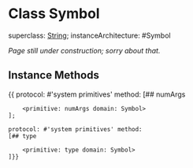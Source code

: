 # Class Symbol

superclass: [String](String);
instanceArchitecture: #Symbol

_Page still under construction; sorry about that._

## Instance Methods
{{
	protocol: #'system primitives' method:
	[## numArgs

		<primitive: numArgs domain: Symbol>
	];

	protocol: #'system primitives' method:
	[## type

		<primitive: type domain: Symbol>
	]}}
